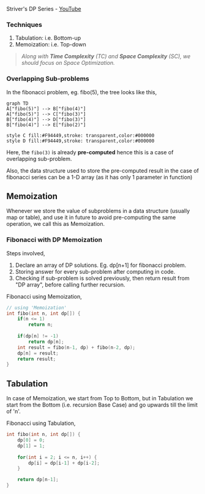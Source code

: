 Striver's DP Series - [YouTube](https://www.youtube.com/watch?v=FfXoiwwnxFw&list=PLgUwDviBIf0qUlt5H_kiKYaNSqJ81PMMY&index=1)

### Techniques
1. Tabulation: i.e. Bottom-up
2. Memoization: i.e. Top-down

> _Along with **Time Complexity** (TC) and **Space Complexity** (SC), we should focus on Space Optimization._

### Overlapping Sub-problems
In the fibonacci problem, eg. fibo(5), the tree looks like this,

```mermaid
graph TD
A["fibo(5)"] --> B["fibo(4)"]
A["fibo(5)"] --> C["fibo(3)"]
B["fibo(4)"] --> D["fibo(3)"]
B["fibo(4)"] --> E["fibo(2)"]

style C fill:#F94449,stroke: transparent,color:#000000
style D fill:#F94449,stroke: transparent,color:#000000
```

Here, the `fibo(3)` is already **pre-computed** hence this is a case of overlapping sub-problem.

Also, the data structure used to store the pre-computed result in the case of fibonacci series can be a 1-D array (as it has only 1 parameter in function)


## Memoization
Whenever we store the value of subproblems in a data structure (usually map or table), and use it in future to avoid pre-computing the same operation, we call this as Memoization.

### Fibonacci with DP Memoization
Steps involved,
1. Declare an array of DP solutions. Eg. dp[n+1] for fibonacci problem.
2. Storing answer for every sub-problem after computing in code.
3. Checking if sub-problem is solved previously, then return result from "DP array", before calling further recursion.

Fibonacci using Memoization,
```cpp
// using 'Memoization'
int fibo(int n, int dp[]) {
    if(n <= 1)
        return n;
    
    if(dp[n] != -1)
        return dp[n];
    int result = fibo(n-1, dp) + fibo(n-2, dp);
    dp[n] = result;
    return result;
}
```

## Tabulation
In case of Memoization, we start from Top to Bottom, but in Tabulation we start from the Bottom (i.e. recursion Base Case) and go upwards till the limit of 'n'.

Fibonacci using Tabulation,
```cpp
int fibo(int n, int dp[]) {
    dp[0] = 0;
    dp[1] = 1;
    
    for(int i = 2; i <= n, i++) {
        dp[i] = dp[i-1] + dp[i-2];
    }

    return dp[n-1];
}
```